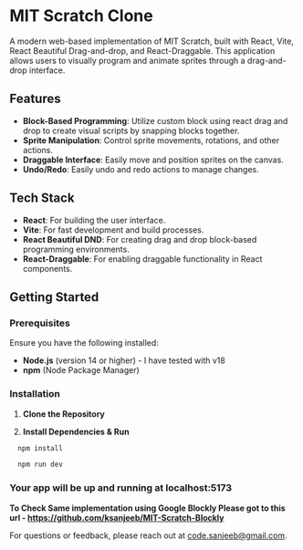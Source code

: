 # MIT Scratch Clone

A modern web-based implementation of MIT Scratch, built with React, Vite, React Beautiful Drag-and-drop, and React-Draggable. This application allows users to visually program and animate sprites through a drag-and-drop interface.

## Features

- **Block-Based Programming**: Utilize custom block using react drag and drop to create visual scripts by snapping blocks together.
- **Sprite Manipulation**: Control sprite movements, rotations, and other actions.
- **Draggable Interface**: Easily move and position sprites on the canvas.
- **Undo/Redo**: Easily undo and redo actions to manage changes.

## Tech Stack

- **React**: For building the user interface.
- **Vite**: For fast development and build processes.
- **React Beautiful DND**: For creating drag and drop block-based programming environments.
- **React-Draggable**: For enabling draggable functionality in React components.

## Getting Started

### Prerequisites

Ensure you have the following installed:

- **Node.js** (version 14 or higher) - I have tested with v18
- **npm** (Node Package Manager)

### Installation

1. **Clone the Repository**

2. **Install Dependencies & Run**

```bash
  npm install
```
```bash
  npm run dev
```

### Your app will be up and running at localhost:5173

**To Check Same implementation using Google Blockly Please got to this url - https://github.com/ksanjeeb/MIT-Scratch-Blockly** 


For questions or feedback, please reach out at code.sanjeeb@gmail.com.




